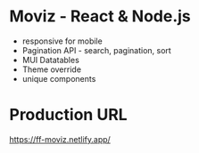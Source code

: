 
# Moviz - React & Node.js
- responsive for mobile
- Pagination API - search, pagination, sort
- MUI Datatables
- Theme override
- unique components

# Production URL
https://ff-moviz.netlify.app/


